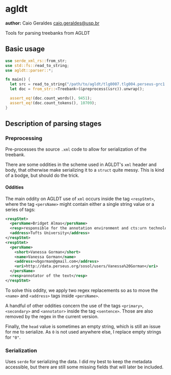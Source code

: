 # agldt

**author:** Caio Geraldes <caio.geraldes@usp.br>

Tools for parsing treebanks from AGLDT

## Basic usage

```rust
use serde_xml_rs::from_str;
use std::fs::read_to_string;
use agldt::parser::*;

fn main() {
  let src = read_to_string("/path/to/agldt/tlg0007.tlg004.perseus-grc1.tb.xml").unwrap();
  let doc = from_str::<Treebank>(&preprocess(&src)).unwrap();

  assert_eq!(doc.count_words(), 9451);
  assert_eq!(doc.count_tokens(), 10709);
}
```

## Description of parsing stages

### Preprocessing

Pre-processes the source `.xml` code to allow for serialization of the treebank.

There are some oddities in the scheme used in AGLDT's `xml` header and body,
that otherwise make serializing it to a `struct` quite messy.
This is kind of a bodge, but should do the trick.

#### Oddities

The main oddity on AGLDT use of `xml` occurs inside the tag `<respStmt>`, where the
tag `<persName>` might contain either a single string value or a series of tags:

```xml
<respStmt>
  <persName>Bridget Almas</persName>
  <resp>responsible for the annotation environment and cts:urn technology</resp>
  <address>Tufts University</address>
</respStmt>
<respStmt>
  <persName>
    <short>Vanessa Gorman</short>
    <name>Vanessa Gorman</name>
    <address>vbgorman@gmail.com</address>
    <uri>http://data.perseus.org/sosol/users/Vanessa%20Gorman</uri>
  </persName>
  <resp>annotator of the text</resp>
</respStmt>
```

To solve this oddity, we apply two regex replacements so as to move the
`<name>` and `<address>` tags inside `<persName>`.

A handful of other oddities concern the use of the tags `<primary>`,
`<secondary>` and `<annotator>` inside the tag `<sentence>`.
Those are also removed by the regex in the current version.

Finally, the `head` value is sometimes an empty string, which is still an issue
for me to serialize. As `0` is not used anywhere else, I replace empty strings
for `"0"`.

### Serialization

Uses `serde` for serializing the data. I did my best to keep the metadata
accessible, but there are still some missing fields that will later be included.
